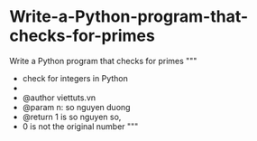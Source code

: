 # Write-a-Python-program-that-checks-for-primes
Write a Python program that checks for primes
"""
  * check for integers in Python
  *
  * @author viettuts.vn
  * @param n: so nguyen duong
  * @return 1 is so nguyen so,
  * 0 is not the original number
"""
